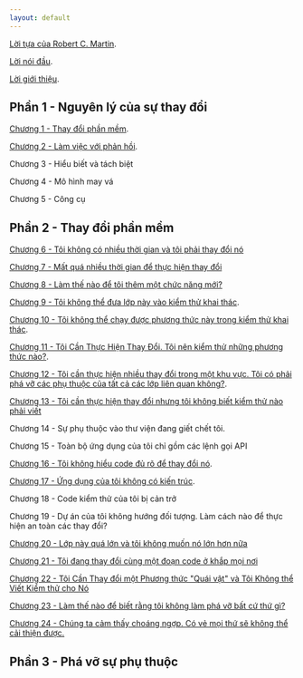 ```yaml
---
layout: default
---
```


[Lời tựa của Robert C. Martin](./foreword.html).

[Lời nói đầu](./preface.html).

[Lời giới thiệu](./introduction.html).

## Phần 1 - Nguyên lý của sự thay đổi

[Chương 1 - Thay đổi phần mềm](./chapter-1-chaging-software.html).

[Chương 2 - Làm việc với phản hồi](./chapter-2-working-with-feedback.html).

Chương 3 - Hiểu biết và tách biệt

Chương 4 - Mô hình may vá

Chương 5 - Công cụ

## Phần 2 - Thay đổi phần mềm

[Chương 6 - Tôi không có nhiều thời gian và tôi phải thay đổi nó](./chapter-6-i-dont-have-much-time-and-i-have-to-change-it.md.md)

[Chương 7 - Mất quá nhiều thời gian để thực hiện thay đổi](./chapter-7-it-takes-forever-to-make-a-change.html)

[Chương 8 - Làm thế nào để tôi thêm một chức năng mới?](./chapter-8-how-do-i-add-a-feature.html)

[Chương 9 - Tôi không thể đưa lớp này vào kiểm thử khai thác](./chapter-9-i-cant-get-this-class-into-a-test-harness.html).

[Chương 10 - Tôi không thể chạy được phương thức này trong kiểm thử khai thác](./chapter-10-i-cant-run-this-method-in-a-test-harness.html).

[Chương 11 - Tôi Cần Thực Hiện Thay Đổi. Tôi nên kiểm thử những phương thức nào?](./chapter-11-i-need-to-make-a-change-what-methods-should-i-test.html).

[Chương 12 - Tôi cần thực hiện nhiều thay đổi trong một khu vực. Tôi có phải phá vỡ các phụ thuộc của tất cả các lớp liên quan không?](./chapter-12-i-need-to-make-many-changes-in-one-area-do-i-have-to-break-dependencies-for-all-the-classes-involved.html).

[Chương 13 - Tôi cần thực hiện thay đổi nhưng tôi không biết kiểm thử nào phải viết](./chapter-13-i-need-to-make-a-change-but-i-dont-know-what-tests-to-write.html)

Chương 14 - Sự phụ thuộc vào thư viện đang giết chết tôi.

Chương 15 - Toàn bộ ứng dụng của tôi chỉ gồm các lệnh gọi API

[Chương 16 - Tôi không hiểu code đủ rõ để thay đổi nó](./chapter-16-i-dont-understand-the-code-well-enough-to-change-it.html).

[Chương 17 - Ứng dụng của tôi không có kiến trúc](./chapter-17-my-application-has-no-strucute.html).

Chương 18 - Code kiểm thử của tôi bị cản trở

Chương 19 - Dự án của tôi không hướng đối tượng. Làm cách nào để thực hiện an toàn các thay đổi?

[Chương 20 - Lớp này quá lớn và tôi không muốn nó lớn hơn nữa](./chapter-20-this-class-is-too-big-and-i-dont-want-it-to-get-any-bigger.html)

[Chương 21 - Tôi đang thay đổi cùng một đoạn code ở khắp mọi nơi](./chapter-21-im-changing-the-same-code-all-over-the-place.html)

[Chương 22 - Tôi Cần Thay đổi một Phương thức "Quái vật" và Tôi Không thể Viết Kiểm thử cho Nó](./chapter-22-i-need-to-change-a-monster-method-and-i-cant-write-tests-for-it.html)

[Chương 23 - Làm thế nào để biết rằng tôi không làm phá vỡ bất cứ thứ gì?](./chapter-23-how-do-i-know-that-im-not-breaking-anything.html)

[Chương 24 - Chúng ta cảm thấy choáng ngợp. Có vẻ mọi thứ sẽ không thể cải thiện được.](./chapter-24-we-feel-overwhelmed-it-isnt-going-to-get-any-better.html)
## Phần 3 - Phá vỡ sự phụ thuộc

<!-- legacy system = hệ thống kế thừa -->
<!-- green-field system = hệ thống hoàn toàn mới -->
